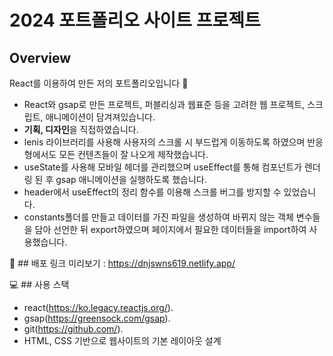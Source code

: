 # 2024 포트폴리오 사이트 프로젝트

## Overview
React를 이용하여 만든 저의 포트폴리오입니다 🙂

- React와 gsap로 만든 프로젝트, 퍼블리싱과 웹표준 등을 고려한 웹 프로젝트, 스크립트, 애니메이션이 담겨져있습니다.
- **기획, 디자인**을 직접하였습니다.
- lenis 라이브러리를 사용해 사용자의 스크롤 시 부드럽게 이동하도록 하였으며 반응형에서도 모든 컨텐츠들이 잘 나오게 제작했습니다.
- useState를 사용해 모바일 헤더를 관리했으며 useEffect를 통해 컴포넌트가 렌더링 된 후 gsap 애니메이션을 실행하도록 했습니다.
- header에서 useEffect의 정리 함수를 이용해 스크롤 버그를 방지할 수 있었습니다.
- constants폴더를 만들고 데이터를 가진 파일을 생성하여 바뀌지 않는 객체 변수들을 담아 선언한 뒤 export하였으며 페이지에서 필요한 데이터들을 import하여 사용했습니다.

📌 ## 배포 링크 
미리보기 : https://dnjswns619.netlify.app/

💻 ## 사용 스택
- react(https://ko.legacy.reactjs.org/).
- gsap(https://greensock.com/gsap).
- git(https://github.com/).
- HTML, CSS 기반으로 웹사이트의 기본 레이아웃 설계

